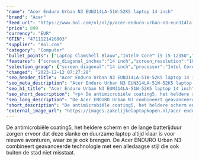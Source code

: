 ```yaml
---
"name": "Acer Enduro Urban N3 EUN314LA-51W-52K5 laptop 14 inch"
"brand": "Acer"
"feed_url": "https://www.bol.com/nl/nl/p/acer-enduro-urban-n3-eun314la-51w-52k5-laptop-14-inch/9300000134739255"
"price": 899
"currency": "EUR"
"GTIN": "4711121426803"
"supplier": "Bol.com"
"category": "Computer"
"bullet_points": ["Laptop Clamshell Blauw","Intel® Core™ i5 i5-1235U","35,6 cm (14\") Full HD 1920 x 1080 Pixels LED backlight 16:9","16 GB DDR4-SDRAM","512 GB SSD","Intel Iris Xe Graphics","Wi-Fi 6 (802.11ax) Ethernet LAN 10,100,1000 Mbit/s Bluetooth","Lithium-Ion (Li-Ion) 48 Wh 10,5 uur 45 W","Windows 11 Pro 64-bit"]
"features": {"screen_diagonal_inches":"14 inch","screen_resolution":"1920 x 1080 Pixels","processor_family":"Intel® Core™ i5","memory_size":"16 GB","memory_type":"DDR4-SDRAM","total_storage_space":"512 GB","operating_system":"Windows 11 Pro","battery_capacity":"48 Wh","width":"338,8 mm","depth":"242,5 mm","height":"20,9 mm","weight":"1,65 kg","graphics_card":"Intel Iris Xe Graphics"}
"selection_group": {"screen_diagonal":"14 inch","processor":"Intel Core i5","changed_price_past_3_days":false,"product_family":"ENDURO"}
"changed": "2023-12-12 07:27:28"
"seo_header_title": "Acer Enduro Urban N3 EUN314LA-51W-52K5 laptop 14 inch"
"seo_meta_description": "Acer Enduro Urban N3 EUN314LA-51W-52K5 laptop 14 inch"
"seo_h1_title": "Acer Enduro Urban N3 EUN314LA-51W-52K5 laptop 14 inch"
"seo_short_description": "<p> De antimicrobiële coating5, het heldere scherm en de lange batterijduur zorgen ervoor dat deze slanke en duurzame laptop altijd klaar is voor nieuwe avonturen, waar ze je ook brengen."
"seo_long_description": "De Acer ENDURO Urban N3 combineert geavanceerde technologie met een alledaagse stijl die ook buiten de stad niet misstaat. </p>"
"short_description": "De antimicrobiële coating5, het heldere scherm en de lange batterijduur zorgen ervoor dat deze slanke en duurzame laptop altijd klaar is voor nieuwe avonturen, waar ze je ook brengen. De Acer ENDURO Urban N3 combineert geavanceerde technologie met een alledaagse stijl die ook buiten de stad niet misstaat."
"external_image_url": "https://images.zakelijkelaptopkopen.nl/acer-enduro-urban-n3-eun314la-51w-52k5-laptop-14-inch.webp"
---
```


<p> De antimicrobiële coating5, het heldere scherm en de lange batterijduur zorgen ervoor dat deze slanke en duurzame laptop altijd klaar is voor nieuwe avonturen, waar ze je ook brengen. De Acer ENDURO Urban N3 combineert geavanceerde technologie met een alledaagse stijl die ook buiten de stad niet misstaat. </p>